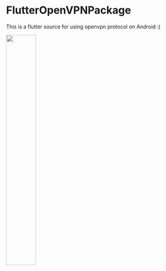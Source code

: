 # FlutterOpenVPNPackage
This is a flutter source for using openvpn protocol on Android :)

<img src="https://repository-images.githubusercontent.com/305045821/87d64100-1130-11eb-8a18-bf44dbb1a003" width="40%"/> 


